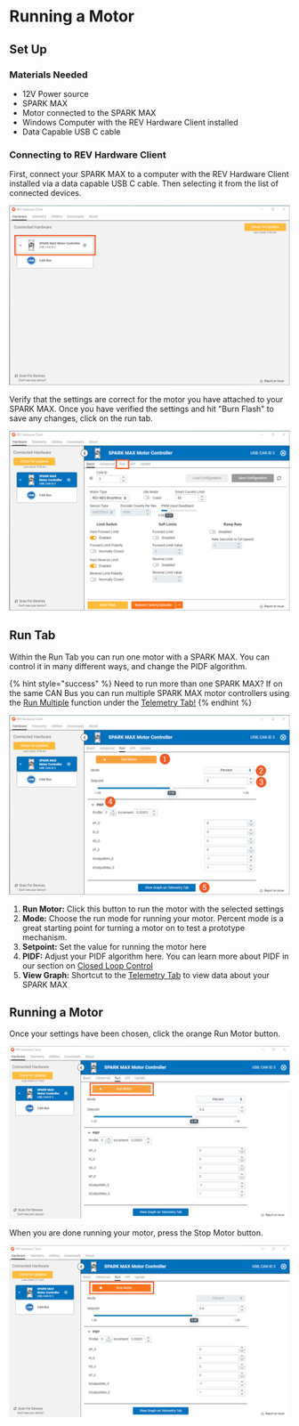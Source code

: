 # Running a Motor

## Set Up

### Materials Needed

* 12V Power source
* SPARK MAX
* Motor connected to the SPARK MAX
* Windows Computer with the REV Hardware Client installed
* Data Capable USB C cable

### Connecting to REV Hardware Client

First, connect your SPARK MAX to a computer with the REV Hardware Client installed via a data capable USB C cable. Then selecting it from the list of connected devices.&#x20;

![](<../.gitbook/assets/smrun-1 (1).png>)

Verify that the settings are correct for the motor you have attached to your SPARK MAX. Once you have verified the settings and hit "Burn Flash" to save any changes, click on the run tab.

![](../.gitbook/assets/smrun-2.png)

## Run Tab

Within the Run Tab you can run one motor with a SPARK MAX. You can control it in many different ways, and change the PIDF algorithm.&#x20;

{% hint style="success" %}
Need to run more than one SPARK MAX? If on the same CAN Bus you can run multiple SPARK MAX motor controllers using the [Run Multiple](telemetry-tab.md#run-multiple) function under the [Telemetry Tab!](telemetry-tab.md)
{% endhint %}

![](../.gitbook/assets/smrun-3.png)

1. **Run Motor:** Click this button to run the motor with the selected settings
2. **Mode:** Choose the run mode for running your motor. Percent mode is a great starting point for turning a motor on to test a prototype mechanism.&#x20;
3. **Setpoint:** Set the value for running the motor here
4. **PIDF:** Adjust your PIDF algorithm here. You can learn more about PIDF in our section on [Closed Loop Control](../operating-modes/closed-loop-control.md)
5. **View Graph:** Shortcut to the [Telemetry Tab](telemetry-tab.md) to view data about your SPARK MAX

## Running a Motor

Once your settings have been chosen, click the orange Run Motor button.

![](<../.gitbook/assets/run motor.png>)

When you are done running your motor, press the Stop Motor button.

![](<../.gitbook/assets/run motor 2.png>)
